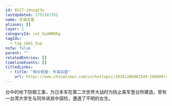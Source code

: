 ```yaml
---
id: 0217-1dnsqt3x
lastUpdated: 1757167352
name: 东海古堡
aliases: []
layer: 2
categoryId: cat_9yUWRRAg
tagIds:
  - tag_zbHi_5up
nsfw: false
parent: ""
relatedEntries: []
timelineEvents: []
titledLinks:
  - title: "相关链接: 东海古堡"
    url: https://www.chinatimes.com/cn/hottopic/20161206002549-260809?chdtv
---
```


台中的地下防御工事，为日本军在第二次世界大战时为防止美军登台所建造。曾有一台湾大学生与同伴进其中探险，遭遇了不明的女生。